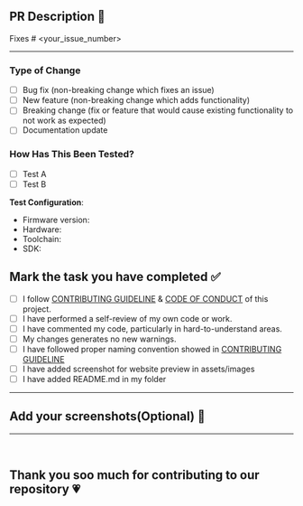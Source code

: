 ## PR Description 📜

<!-- Please include a summary of the changes and the related issue. Please also include relevant motivation and context. List any dependencies that are required for this change. -->

Fixes # <your_issue_number>

<hr>

### Type of Change

- [ ] Bug fix (non-breaking change which fixes an issue)
- [ ] New feature (non-breaking change which adds functionality)
- [ ] Breaking change (fix or feature that would cause existing functionality to not work as expected)
- [ ] Documentation update

### How Has This Been Tested?

<!-- Please describe the tests that you ran to verify your changes. Provide instructions so we can reproduce. Please also list any relevant details for your test configuration. -->

- [ ] Test A
- [ ] Test B

**Test Configuration**:
* Firmware version:
* Hardware:
* Toolchain:
* SDK:
 
## Mark the task you have completed ✅

<!----Please delete options that are not relevant. In order to tick the check box just but x inside them for example [x] like this----->

- [ ] I follow [CONTRIBUTING GUIDELINE](https://github.com/Indie-Kart/ecommerce-store/blob/main/Contributing.md) & [CODE OF CONDUCT](https://github.com/Indie-Kart/ecommerce-store/blob/main/CODE_OF_CONDUCT.md) of this project.
- [ ] I have performed a self-review of my own code or work.
- [ ] I have commented my code, particularly in hard-to-understand areas.
- [ ] My changes generates no new warnings.
- [ ] I have followed proper naming convention showed in [CONTRIBUTING GUIDELINE](https://github.com/Indie-Kart/ecommerce-store/blob/main/Contributing.md)
- [ ] I have added screenshot for website preview in assets/images 
- [ ] I have added README.md in my folder 

<hr>

## Add your screenshots(Optional) 📸

--- 
<br>

## Thank you soo much for contributing to our repository 💗
